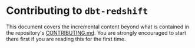 # Contributing to `dbt-redshift`

This document covers the incremental content beyond what is contained in the repository's [CONTRIBUTING.md](/CONTRIBUTING.md).
You are strongly encouraged to start there first if you are reading this for the first time.
